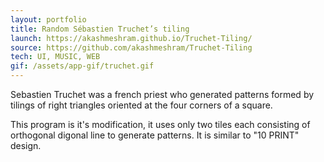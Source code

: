 ```yaml
---
layout: portfolio
title: Random Sébastien Truchet’s tiling
launch: https://akashmeshram.github.io/Truchet-Tiling/
source: https://github.com/akashmeshram/Truchet-Tiling
tech: UI, MUSIC, WEB
gif: /assets/app-gif/truchet.gif
---
```


Sebastien Truchet was a french priest who generated  patterns formed by tilings
of right triangles oriented at the four corners of a square. 

This program is it's modification, it uses only two tiles each consisting of orthogonal digonal line 
to generate patterns. It is similar to "10 PRINT" design.
